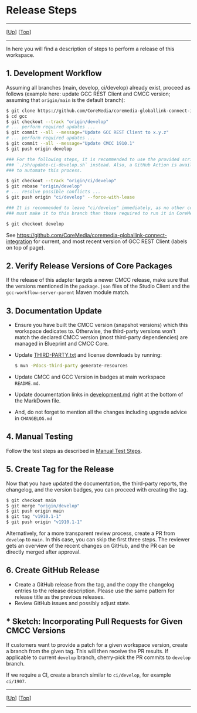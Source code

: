 # Release Steps

--------------------------------------------------------------------------------

\[[Up](README.md)\] \[[Top](#top)\]

--------------------------------------------------------------------------------

In here you will find a description of steps to perform a release
of this workspace.

## 1. Development Workflow

Assuming all branches (main, develop, ci/develop) already exist, proceed as
follows (example here: update GCC REST Client and CMCC version; assuming
that `origin/main` is the default branch):

```bash
$ git clone https://github.com/CoreMedia/coremedia-globallink-connect-integration.git gcc
$ cd gcc
$ git checkout --track "origin/develop"
# ... perform required updates ...
$ git commit --all --message="Update GCC REST Client to x.y.z"
# ... perform required updates ...
$ git commit --all --message="Update CMCC 1910.1"
$ git push origin develop 

### For the following steps, it is recommended to use the provided script
### `./sh/update-ci-develop.sh` instead. Also, a GitHub Action is available
### to automate this process.

$ git checkout --track "origin/ci/develop"
$ git rebase "origin/develop"
# ... resolve possible conflicts ...
$ git push origin "ci/develop" --force-with-lease

### It is recommended to leave "ci/develop" immediately, as no other commits
### must make it to this branch than those required to run it in CoreMedia CI!

$ git checkout develop
```

See https://github.com/CoreMedia/coremedia-globallink-connect-integration for current, and most recent version of GCC REST Client (labels on top of page). 

## 2. Verify Release Versions of Core Packages

If the release of this adapter targets a newer CMCC release, make sure that the
versions mentioned in the `package.json` files of the Studio Client and 
the `gcc-workflow-server-parent` Maven module match.

## 3. Documentation Update

* Ensure you have built the CMCC version (snapshot versions) which this
    workspace dedicates to. Otherwise, the third-party versions won't
    match the declared CMCC version (most third-party dependencies)
    are managed in Blueprint and CMCC Core.

* Update [THIRD-PARTY.txt](../THIRD-PARTY.txt) and license downloads by running:

    ```bash
    $ mvn -Pdocs-third-party generate-resources
    ```

* Update CMCC and GCC Version in badges at main workspace `README.md`.

* Update documentation links in [development.md](../development.md) right at
    the bottom of the MarkDown file.

* And, do not forget to mention all the changes including upgrade advice in 
  `CHANGELOG.md`

## 4. Manual Testing

Follow the test steps as described in [Manual Test Steps](manual-test-steps.md).

## 5. Create Tag for the Release

Now that you have updated the documentation, the third-party reports, the 
changelog, and the version badges, you can proceed with creating the tag.

```bash
$ git checkout main
$ git merge "origin/develop"
$ git push origin main
$ git tag "v1910.1-1"
$ git push origin "v1910.1-1"
```

Alternatively, for a more transparent review process, create a PR from `develop` to `main`. In this case, you can 
skip the first three steps. The reviewer gets an overview of the recent changes on GitHub, and the PR can be directly 
merged after approval.

## 6. Create GitHub Release

* Create a GitHub release from the tag, and the copy the changelog entries to the
  release description. Please use the same pattern for release title as the
  previous releases.
* Review GitHub issues and possibly adjust state.

## * Sketch: Incorporating Pull Requests for Given CMCC Versions

If customers want to provide a patch for a given workspace version, create
a branch from the given tag. This will then receive the PR results. If
applicable to current `develop` branch, cherry-pick the PR commits to
`develop` branch.

If we require a CI, create a branch similar to `ci/develop`, for example
`ci/1907`.

--------------------------------------------------------------------------------

\[[Up](README.md)\] \[[Top](#top)\]

--------------------------------------------------------------------------------
